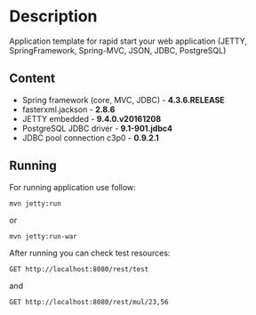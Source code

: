 # Description
Application template for rapid start your web application (JETTY, SpringFramework, Spring-MVC, JSON, JDBC, PostgreSQL)

## Content
* Spring framework (core, MVC, JDBC) - **4.3.6.RELEASE**
* fasterxml.jackson - **2.8.6**
* JETTY embedded - **9.4.0.v20161208**
* PostgreSQL JDBC driver - **9.1-901.jdbc4**
* JDBC pool connection c3p0 - **0.9.2.1**

## Running
For running application use follow:
~~~~
mvn jetty:run
~~~~
or
~~~~
mvn jetty:run-war
~~~~
After running you can check test resources:
~~~~
GET http://localhost:8080/rest/test
~~~~
and
~~~~
GET http://localhost:8080/rest/mul/23,56
~~~~
